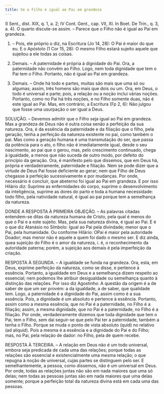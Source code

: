 ```yaml
---
title: Se o Filho é igual ao Pai em grandeza
---
```


(I Sent., dist. XIX, q. 1, a. 2; IV Cont. Gent., cap. VII, XI. In Boet. De Trin., q. 3, a. 4).
  O quarto discute-se assim. – Parece que o Filho não é igual ao Pai em grandeza.  

1. – Pois, ele próprio o diz, na Escritura (Jo 14, 28): O Pai é maior do que eu. E o Apóstolo (1 Cor 15, 28): O mesmo Filho estará sujeito aquele que sujeitou a ele todas as coisas.  

2. Demais. – A paternidade é própria à dignidade do Pai. Ora, a paternidade não convêm ao Filho. Logo, nem toda dignidade que tem o Pai tem o Filho. Portanto, não é igual ao Pai em grandeza.  

3. Demais. – Onde há todo e partes, muitas são mais que uma só ou algumas; assim, três homens são mais que dois ou um. Ora, em Deus, o todo é universal e parte; pois, a relação ou a noção inclui várias noções. Portanto, como no Pai há três noções, e no Filho somente duas, não é este igual ao Pai.  Mas, em contrário, a Escritura (Fp 2, 6): Não julgou que fosse uma usurpação o ser igual a Deus.  

SOLUÇÃO. – Devemos admitir que o Filho seja igual ao Pai em grandeza. Mas a grandeza de Deus não é outra coisa senão a perfeição da sua natureza. Ora, é da essência da paternidade e da filiação que o filho, pela geração, tenha a perfeição da natureza existente no pai, como também o pai. Mas como a geração humana é uma transmutação do ser, que passa da potência para o ato, o filho não é imediatamente igual, desde o seu nascimento, ao pai que o gerou, mas, pelo crescimento continuado, chega à igualdade, a menos que não suceda de outro modo, por defeito do princípio da geração. Ora, é manifesto pelo que dissemos, que em Deus há, própria e verdadeiramente, paternidade e filiação. Nem se pode dizer que a virtude de Deus Pai fosse deficiente ao gerar; nem que Filho de Deus chegasse à perfeição sucessivamente e por mudanças. Por onde, necessário é concluir, que abeterno foi igual ao Pai em grandeza. E por isso Hilário diz: Suprime as enfermidades do corpo, suprime o desenvolvimento da inteligência, suprime as dores do parto e toda a humana necessidade: todo filho, pela natividade natural, é igual ao pai porque tem a semelhança da natureza.  

DONDE A RESPOSTA À PRIMEIRA OBJEÇÃO. – As palavras citadas entendem-se ditas da natureza humana de Cristo, pela qual é menos do que o Pai e a este sujeito. Mas, pela sua natureza divina, é igual ao Pai. E é o que diz Atanásio no Símbolo: Igual ao Pai pela divindade; menor que o Pai, pela humanidade. Ou conforme Hilário: OPai é maior pela autoridade Doador; mas menor não é aquele a quem foi dado o mesmo ser. E diz ainda, quea sujeição do Filho é o amor da natureza, i. é, o reconhecimento da autoridade paterna; porém, a sujeição aos demais é pela imperfeição da criação.  

RESPOSTA À SEGUNDA. – A igualdade se funda na grandeza. Ora, esta, em Deus, exprime perfeição da natureza, como se disse, e pertence à essência. Portanto, a igualdade em Deus e a semelhança dizem respeito ao essencial; nem podemos lhe atribuir desigualdade ou semelhança quanto à distinção das relações. Por isso diz Agostinho: A questão da origem é a de saber de que um ser provém: a da igualdade, a de saber, que qualidade tem. Logo, a paternidade é a dignidade do Pai, assim como é a sua essência. Pois, a dignidade é um absoluto e pertence à essência. Portanto, assim como a mesma essência, que no Pai é a paternidade, no Filho é a filiação; assim, a mesma dignidade, que no Pai é a paternidade, no Filho é a filiação. Por onde, verdadeiramente dizemos que toda dignidade que tem o Pai, tem o Filho, sem daí seguir-se que pelo Pai ter a paternidade, também a tenha o Filho. Porque se muda o ponto de vista absoluto (quid) no relativo (ad aliquid). Pois a mesma é a essência e a dignidade do Pai e do Filho; mas, no Pai, pela relação de dador: no Filho, pela de quem recebe.  

RESPOSTA À TERCEIRA. – A relação em Deus não é um todo universal, embora seja predicada de cada uma das relações; porque todas as relações são essencial e existencialmente uma mesma relação; o que repugna à noção de universal, cujas partes se distinguem pelo ser. E semelhantemente, a pessoa, como dissemos, não é um universal em Deus. Por onde, todas as relações juntas não são em nada maiores que uma só delas; nem todas as pessoas juntas são em nada maiores que uma delas somente; porque a perfeição total da natureza divina está em cada uma das pessoas.